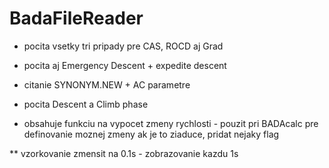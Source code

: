 # BadaFileReader

* pocita vsetky tri pripady pre CAS, ROCD aj Grad
* pocita aj Emergency Descent + expedite descent
* citanie SYNONYM.NEW + AC parametre
* pocita Descent a Climb phase

* obsahuje funkciu na vypocet zmeny rychlosti - pouzit pri BADAcalc pre definovanie moznej zmeny ak je to ziaduce, pridat nejaky flag

** vzorkovanie zmensit na 0.1s - zobrazovanie kazdu 1s